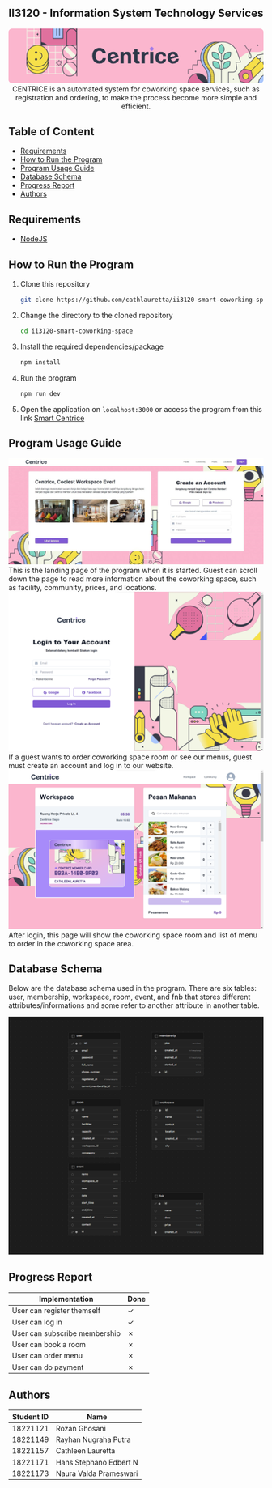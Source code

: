 ## II3120 - Information System Technology Services
<img src='public/doc/Header.png'>
<center>
CENTRICE is an automated system for coworking space services, such as registration and ordering, to make the process become more simple and efficient.
</center>

## Table of Content
- [Requirements](#requirements)
- [How to Run the Program](#how-to-run-the-program)
- [Program Usage Guide](#program-usage-guide)
- [Database Schema](#database-schema)
- [Progress Report](#progress-report)
- [Authors](#authors)

## Requirements
- [NodeJS](https://nodejs.org/en/download)

## How to Run the Program
1. Clone this repository
    ```bash
    git clone https://github.com/cathlauretta/ii3120-smart-coworking-space
    ```
2. Change the directory to the cloned repository
    ```bash
    cd ii3120-smart-coworking-space
    ```
3. Install the required dependencies/package
    ```bash
    npm install
    ```
4. Run the program
    ```bash
    npm run dev
    ```
5. Open the application on ``localhost:3000`` or access the program from this link [Smart Centrice](https://smart-centrice.vercel.app/)

## Program Usage Guide
<img src='public/doc/GuestLanding.jpg'>
This is the landing page of the program when it is started. Guest can scroll down the page to read more information about the coworking space, such as facility, community, prices, and locations.

<img src='public/doc/Login.png'>
If a guest wants to order coworking space room or see our menus, guest must create an account and log in to our website.

<img src='public/doc/CustomerLanding.png'>
After login, this page will show the coworking space room and list of menu to order in the coworking space area.

## Database Schema
Below are the database schema used in the program. There are six tables: user, membership, workspace, room, event, and fnb that stores different attributes/informations and some refer to another attribute in another table. 

<img src='public/doc/schema.png'>

## Progress Report
| Implementation | Done |
|---|---|
| User can register themself | &check; |
| User can log in | &check; |
| User can subscribe membership | &cross; |
| User can book a room | &cross; |
| User can order menu | &cross; |
| User can do payment | &cross; |

## Authors
| Student ID | Name |
|---|---|
| 18221121 | Rozan Ghosani |
| 18221149 | Rayhan Nugraha Putra |
| 18221157 | Cathleen Lauretta |
| 18221171 | Hans Stephano Edbert N |
| 18221173 | Naura Valda Prameswari |
